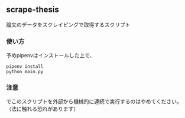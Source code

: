 ## scrape-thesis
論文のデータをスクレイピングで取得するスクリプト

### 使い方
予めpipenvはインストールした上で、
```shell script
pipenv install
python main.py
```

### 注意
でこのスクリプトを外部から機械的に連続で実行するのはやめてください。  
（法に触れる恐れがあります）